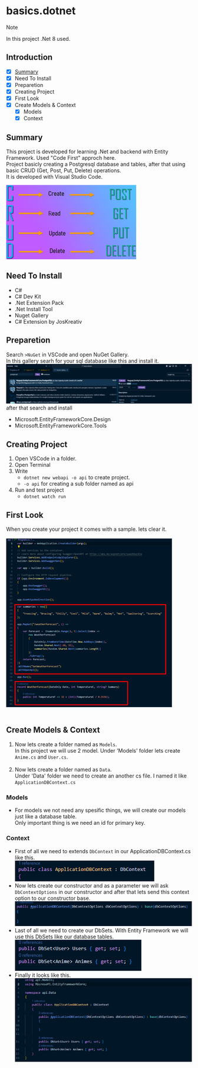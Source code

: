 # basics.dotnet
> [!NOTE]
> In this project .Net 8 used.

## Introduction
- [X] [Summary](https://github.com/furkan-ozkan/basics.dotnet/tree/main?tab=readme-ov-file#summary)
- [X] Need To Install
- [X] Preparetion
- [X] Creating Project
- [X] First Look
- [X] Create Models & Context
  - [X] Models
  - [X] Context
## Summary
This project is developed for learning .Net and backend with Entity Framework. Used "Code First" approch here.<br />
Project basicly creating a Postgresql database and tables, after that using basic CRUD (Get, Post, Put, Delete) operations.<br />
It is developed with Visual Studio Code.

![](https://raw.githubusercontent.com/furkan-ozkan/basics.dotnet/main/crud.png)

## Need To Install
* C#
* C# Dev Kit
* .Net Extension Pack
* .Net Install Tool
* Nuget Gallery
* C# Extension by JosKreativ

## Preparetion
Search ``` >NuGet ``` in VSCode and open NuGet Gallery. <br />
In this gallery searh for your sql database like this and install it. <br />
![](https://raw.githubusercontent.com/furkan-ozkan/basics.dotnet/main/ReadmeImages/nuget.png) <br />
after that search and install 
* Microsoft.EntityFrameworkCore.Design
* Microsoft.EntityFrameworkCore.Tools

  
## Creating Project
1.  Open VSCode in a folder.
2.  Open Terminal
3.  Write
    * ```dotnet new webapi -o api``` to create project.
    * ```-o api``` for creating a sub folder named as api
4.  Run and test project
    * ```dotnet watch run```

## First Look
When you create your project it comes with a sample. lets clear it. <br /> <br />
![](https://raw.githubusercontent.com/furkan-ozkan/basics.dotnet/main/ReadmeImages/programcs.png) <br /><br />

## Create Models & Context
1.   Now lets create a folder named as ```Models```.<br />
     In this project we will use 2 model. Under 'Models' folder lets create ```Anime.cs``` and ```User.cs```.<br /><br />
2.   Now lets create a folder named as ```Data```.<br />
     Under 'Data' folder we need to create an another cs file. I named it like ```ApplicationDBContext.cs```
### Models
* For models we not need any spesific things, we will create our models just like a database table.<br />
Only important thing is we need an id for primary key.
### Context
* First of all we need to extends ```DbContext``` in our ApplicationDBContext.cs like this.<br />
![](https://raw.githubusercontent.com/furkan-ozkan/basics.dotnet/main/ReadmeImages/extends.png)<br />
* Now lets create our constructor and as a parameter we will ask ```DbContextOptions``` in our constructor and after that lets send this context option to our constructor base.<br />
![](https://raw.githubusercontent.com/furkan-ozkan/basics.dotnet/main/ReadmeImages/constructor.png)<br />
* Last of all we need to create our DbSets. With Entity Framework we will use this DbSets like our database tables.<br />
![](https://raw.githubusercontent.com/furkan-ozkan/basics.dotnet/main/ReadmeImages/dbsets.png)<br />
* Finally it looks like this.<br />
![](https://raw.githubusercontent.com/furkan-ozkan/basics.dotnet/main/ReadmeImages/applicationdbcontext.png)<br />

